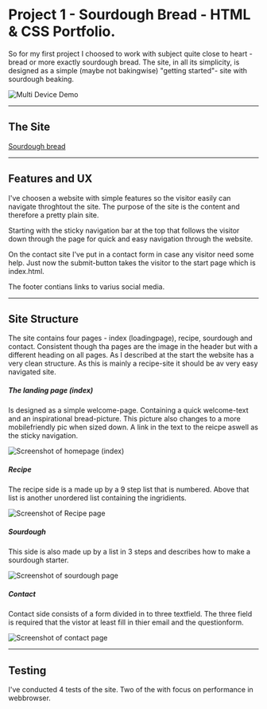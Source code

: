 # Project 1 - Sourdough Bread - HTML & CSS Portfolio.

So for my first project I choosed to work with subject quite close to heart - bread or more exactly sourdough bread.
The site, in all its simplicity, is designed as a simple (maybe not bakingwise) "getting started"- site with sourdough beaking. 


![Multi Device Demo](../surdegen/assets/images-readme/sourdough-mockup.png)

***

## The Site
[Sourdough bread](https://callee84.github.io/surdegen/index.html)

***

## Features and UX
I've choosen a website with simple features so the visitor easily can navigate throghtout the site. The purpose of the site is the content and therefore a pretty plain site.

Starting with the sticky navigation bar at the top that follows the visitor down through the page for quick and easy navigation through the website. 

On the contact site I've put in a contact form in case any visitor need some help. Just now the submit-button takes the visitor to the start page which is index.html. 

The footer contians links to varius social media. 

***

## Site Structure
The site contains four pages - index (loadingpage), recipe, sourdough and contact.
Consistent though tha pages are the image in the header but with a different heading on all pages.
As I described at the start the website has a very clean structure. As this is mainly a recipe-site it should be av very easy navigated site. 

##### The landing page (index)
Is designed as a simple welcome-page. Containing a quick welcome-text and an inspirational bread-picture. This picture also changes to a more mobilefriendly pic when sized down. A link in the text to the reicpe aswell as the sticky navigation.

![Screenshot of homepage (index)](../surdegen/assets/images-readme/screen-index.png)

##### Recipe
The recipe side is a made up by a 9 step list that is numbered. Above that list is another unordered list containing the ingridients. 

![Screenshot of Recipe page](../surdegen/assets/images-readme/screen-recipe.png)

##### Sourdough 
This side is also made up by a list in 3 steps and describes how to make a sourdough starter. 

![Screenshot of sourdough page](../surdegen/assets/images-readme/screen-sourdough.png)

##### Contact
Contact side consists of a form divided in to three textfield. The three field is required that the vistor at least fill in thier email and the questionform.

![Screenshot of contact page](../surdegen/assets/images-readme/screen-contact.png)

***

## Testing
I've conducted 4 tests of the site. Two of the with focus on performance in webbrowser.
